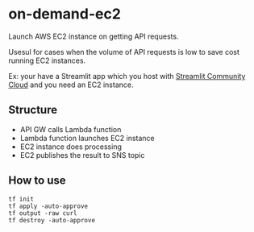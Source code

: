 # on-demand-ec2

Launch AWS EC2 instance on getting API requests. 

Usesul for cases when the volume of API requests is low to save cost running EC2 instances.

Ex: your have a Streamlit app which you host with [Streamlit Community Cloud](https://streamlit.io/cloud) and you need an EC2 instance.

## Structure

- API GW calls Lambda function
- Lambda function launches EC2 instance
- EC2 instance does processing
- EC2 publishes the result to SNS topic

## How to use

```
tf init
tf apply -auto-approve
tf output -raw curl
tf destroy -auto-approve
```
